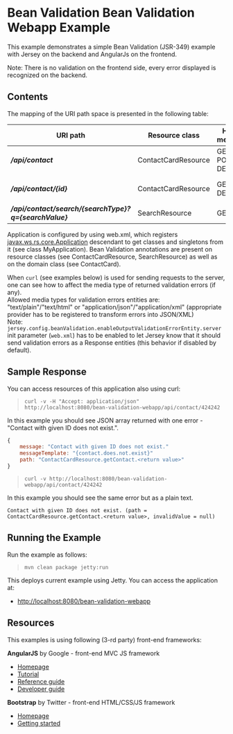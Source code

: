 <!--

    DO NOT ALTER OR REMOVE COPYRIGHT NOTICES OR THIS HEADER.

    Copyright (c) 2015-2017 Oracle and/or its affiliates. All rights reserved.

    The contents of this file are subject to the terms of either the GNU
    General Public License Version 2 only ("GPL") or the Common Development
    and Distribution License("CDDL") (collectively, the "License").  You
    may not use this file except in compliance with the License.  You can
    obtain a copy of the License at
    https://oss.oracle.com/licenses/CDDL+GPL-1.1
    or LICENSE.txt.  See the License for the specific
    language governing permissions and limitations under the License.

    When distributing the software, include this License Header Notice in each
    file and include the License file at LICENSE.txt.

    GPL Classpath Exception:
    Oracle designates this particular file as subject to the "Classpath"
    exception as provided by Oracle in the GPL Version 2 section of the License
    file that accompanied this code.

    Modifications:
    If applicable, add the following below the License Header, with the fields
    enclosed by brackets [] replaced by your own identifying information:
    "Portions Copyright [year] [name of copyright owner]"

    Contributor(s):
    If you wish your version of this file to be governed by only the CDDL or
    only the GPL Version 2, indicate your decision by adding "[Contributor]
    elects to include this software in this distribution under the [CDDL or GPL
    Version 2] license."  If you don't indicate a single choice of license, a
    recipient has the option to distribute your version of this file under
    either the CDDL, the GPL Version 2 or to extend the choice of license to
    its licensees as provided above.  However, if you add GPL Version 2 code
    and therefore, elected the GPL Version 2 license, then the option applies
    only if the new code is made subject to such option by the copyright
    holder.

-->

Bean Validation Bean Validation Webapp Example
==============================================

This example demonstrates a simple Bean Validation (JSR-349) example
with Jersey on the backend and AngularJs on the frontend.

Note: There is no validation on the frontend side, every error displayed
is recognized on the backend.

Contents
--------

The mapping of the URI path space is presented in the following table:

URI path                                                 |  Resource class        | HTTP methods        | Allowed values
-------------------------------------------------------- |  --------------------- | ------------------- | ----------------------------------
**_/api/contact_**                                       |  ContactCardResource   | GET, POST, DELETE   |
**_/api/contact/{id}_**                                  |  ContactCardResource   | GET, DELETE         | id - positive number
**_/api/contact/search/{searchType}?q={searchValue}_**   |  SearchResource        | GET                 | searchType - (name|phone|email) \searchValue - non empty string


Application is configured by using web.xml, which registers
[javax.ws.rs.core.Application](https://jax-rs-spec.java.net/nonav/2.0/apidocs/javax/ws/rs/core/Application.html)
descendant to get classes and singletons from it (see class
MyApplication). Bean Validation annotations are present on resource
classes (see ContactCardResource, SearchResource) as well as on the
domain class (see ContactCard).

When `curl` (see examples below) is used for sending requests to the
server, one can see how to affect the media type of returned validation
errors (if any).\
 Allowed media types for validation errors entities are:
"text/plain"/"text/html" or "application/json"/"application/xml"
(appropriate provider has to be registered to transform errors into
JSON/XML)\
 Note:
`jersey.config.beanValidation.enableOutputValidationErrorEntity.server`
init parameter (`web.xml`) has to be enabled to let Jersey know that it
should send validation errors as a Response entities (this behavior if
disabled by default).

Sample Response
---------------

You can access resources of this application also using curl:

>     curl -v -H "Accept: application/json" http://localhost:8080/bean-validation-webapp/api/contact/424242

In this example you should see JSON array returned with one error -
"Contact with given ID does not exist.".

```javascript
{
    message: "Contact with given ID does not exist."
    messageTemplate: "{contact.does.not.exist}"
    path: "ContactCardResource.getContact.<return value>"
}
```
>     curl -v http://localhost:8080/bean-validation-webapp/api/contact/424242

In this example you should see the same error but as a plain text.

    Contact with given ID does not exist. (path = ContactCardResource.getContact.<return value>, invalidValue = null)

Running the Example
-------------------

Run the example as follows:

>     mvn clean package jetty:run

This deploys current example using Jetty. You can access the application
at:

-   <http://localhost:8080/bean-validation-webapp>

Resources
---------

This examples is using following (3-rd party) front-end frameworks:

**AngularJS** by Google - front-end MVC JS framework
-   [Homepage](http://angularjs.org)
-   [Tutorial](http://docs.angularjs.org/tutorial)
-   [Reference guide](http://docs.angularjs.org/api)
-   [Developer guide](http://docs.angularjs.org/guide)

**Bootstrap** by Twitter - front-end HTML/CSS/JS framework
-   [Homepage](http://twitter.github.com/bootstrap)
-   [Getting
    started](http://twitter.github.com/bootstrap/getting-started.html)
